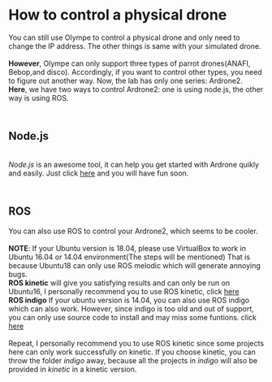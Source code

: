 How to control a physical drone
==============================
You can still use Olympe to control a physical drone and only need to change the IP address. The other things is same with your simulated drone.
<br>
<br> **However**, Olympe can only support three types of parrot drones(ANAFI, Bebop,and disco). Accordingly, if you want to control other types, you need to figure out another way.
Now, the lab has only one series: Ardrone2.
<br> **Here**, we have two ways to control Ardrone2: one is using node.js, the other way is using ROS.

<br> Node.js
----------------------
<br> _Node.js_ is an awesome tool, it can help you get started with Ardrone quikly and easily. Just click [here](https://github.com/Shicheng-Liu/parrot_PSU/tree/master/control%20a%20physical%20drone/Node.js) and you will have fun soon.

<br> ROS
------------
You can also use ROS to control your Ardrone2, which seems to be cooler. 
<br>
<br>  **NOTE**: If your Ubuntu version is 18.04, please use VirtualBox to work in Ubuntu 16.04 or 14.04 environment(The steps will be mentioned)
That is because Ubuntu18 can only use ROS melodic which will generate annoying bugs. 
<br> **ROS kinetic** will give you satisfying results and can only be run on Ubuntu16, I personally recommend you to use ROS kinetic, click [here](https://github.com/Shicheng-Liu/parrot_PSU/tree/master/control%20a%20physical%20drone/kinetic)
<br> **ROS indigo** If your ubuntu version is 14.04, you can also use ROS indigo which can also work. However, since indigo is too old and out of support, you can only use source code to install and may miss some funtions. click [here](https://github.com/Shicheng-Liu/parrot_PSU/tree/master/control%20a%20physical%20drone/indigo) 
<br>
<br> Repeat, I personally recommend you to use ROS kinetic since some projects here can only work successfully on kinetic. If you choose kinetic, you can throw the folder _indigo_ away, because all the projects in _indigo_ will also be provided in _kinetic_ in a kinetic version.
